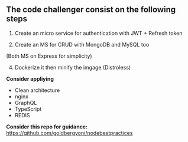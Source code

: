 ## The code challenger consist on the following steps

1. Create an micro service for authentication with JWT + Refresh token

2. Create an MS for CRUD with MongoDB and MySQL too

(Both MS on Express for simplicity)

4. Dockerize it then minify the imgage (Distroless)

**Consider appliying**

* Clean architecture
* nginx
* GraphQL
* TypeScript
* REDIS

**Consider this repo for guidance:** https://github.com/goldbergyoni/nodebestpractices